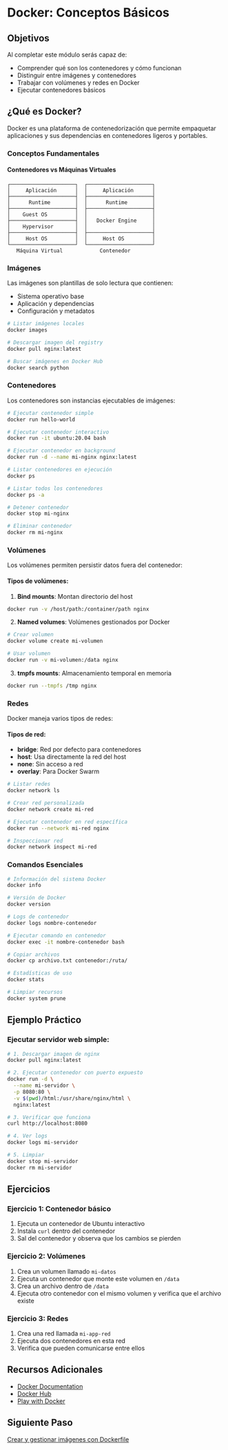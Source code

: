# Docker: Conceptos Básicos

## Objetivos
Al completar este módulo serás capaz de:
- Comprender qué son los contenedores y cómo funcionan
- Distinguir entre imágenes y contenedores
- Trabajar con volúmenes y redes en Docker
- Ejecutar contenedores básicos

## ¿Qué es Docker?

Docker es una plataforma de contenedorización que permite empaquetar aplicaciones y sus dependencias en contenedores ligeros y portables.

### Conceptos Fundamentales

#### Contenedores vs Máquinas Virtuales
```
┌─────────────────────┐  ┌─────────────────────┐
│     Aplicación      │  │     Aplicación      │
├─────────────────────┤  ├─────────────────────┤
│      Runtime        │  │      Runtime        │
├─────────────────────┤  ├─────────────────────┤
│    Guest OS         │  │                     │
├─────────────────────┤  │   Docker Engine     │
│    Hypervisor       │  │                     │
├─────────────────────┤  ├─────────────────────┤
│     Host OS         │  │     Host OS         │
└─────────────────────┘  └─────────────────────┘
   Máquina Virtual            Contenedor
```

### Imágenes

Las imágenes son plantillas de solo lectura que contienen:
- Sistema operativo base
- Aplicación y dependencias
- Configuración y metadatos

```bash
# Listar imágenes locales
docker images

# Descargar imagen del registry
docker pull nginx:latest

# Buscar imágenes en Docker Hub
docker search python
```

### Contenedores

Los contenedores son instancias ejecutables de imágenes:

```bash
# Ejecutar contenedor simple
docker run hello-world

# Ejecutar contenedor interactivo
docker run -it ubuntu:20.04 bash

# Ejecutar contenedor en background
docker run -d --name mi-nginx nginx:latest

# Listar contenedores en ejecución
docker ps

# Listar todos los contenedores
docker ps -a

# Detener contenedor
docker stop mi-nginx

# Eliminar contenedor
docker rm mi-nginx
```

### Volúmenes

Los volúmenes permiten persistir datos fuera del contenedor:

#### Tipos de volúmenes:

1. **Bind mounts**: Montan directorio del host
```bash
docker run -v /host/path:/container/path nginx
```

2. **Named volumes**: Volúmenes gestionados por Docker
```bash
# Crear volumen
docker volume create mi-volumen

# Usar volumen
docker run -v mi-volumen:/data nginx
```

3. **tmpfs mounts**: Almacenamiento temporal en memoria
```bash
docker run --tmpfs /tmp nginx
```

### Redes

Docker maneja varios tipos de redes:

#### Tipos de red:
- **bridge**: Red por defecto para contenedores
- **host**: Usa directamente la red del host
- **none**: Sin acceso a red
- **overlay**: Para Docker Swarm

```bash
# Listar redes
docker network ls

# Crear red personalizada
docker network create mi-red

# Ejecutar contenedor en red específica
docker run --network mi-red nginx

# Inspeccionar red
docker network inspect mi-red
```

### Comandos Esenciales

```bash
# Información del sistema Docker
docker info

# Versión de Docker
docker version

# Logs de contenedor
docker logs nombre-contenedor

# Ejecutar comando en contenedor
docker exec -it nombre-contenedor bash

# Copiar archivos
docker cp archivo.txt contenedor:/ruta/

# Estadísticas de uso
docker stats

# Limpiar recursos
docker system prune
```

## Ejemplo Práctico

### Ejecutar servidor web simple:

```bash
# 1. Descargar imagen de nginx
docker pull nginx:latest

# 2. Ejecutar contenedor con puerto expuesto
docker run -d \
  --name mi-servidor \
  -p 8080:80 \
  -v $(pwd)/html:/usr/share/nginx/html \
  nginx:latest

# 3. Verificar que funciona
curl http://localhost:8080

# 4. Ver logs
docker logs mi-servidor

# 5. Limpiar
docker stop mi-servidor
docker rm mi-servidor
```

## Ejercicios

### Ejercicio 1: Contenedor básico
1. Ejecuta un contenedor de Ubuntu interactivo
2. Instala `curl` dentro del contenedor
3. Sal del contenedor y observa que los cambios se pierden

### Ejercicio 2: Volúmenes
1. Crea un volumen llamado `mi-datos`
2. Ejecuta un contenedor que monte este volumen en `/data`
3. Crea un archivo dentro de `/data`
4. Ejecuta otro contenedor con el mismo volumen y verifica que el archivo existe

### Ejercicio 3: Redes
1. Crea una red llamada `mi-app-red`
2. Ejecuta dos contenedores en esta red
3. Verifica que pueden comunicarse entre ellos

## Recursos Adicionales
- [Docker Documentation](https://docs.docker.com/)
- [Docker Hub](https://hub.docker.com/)
- [Play with Docker](https://labs.play-with-docker.com/)

## Siguiente Paso
[Crear y gestionar imágenes con Dockerfile](./02-dockerfile-imagenes.md)